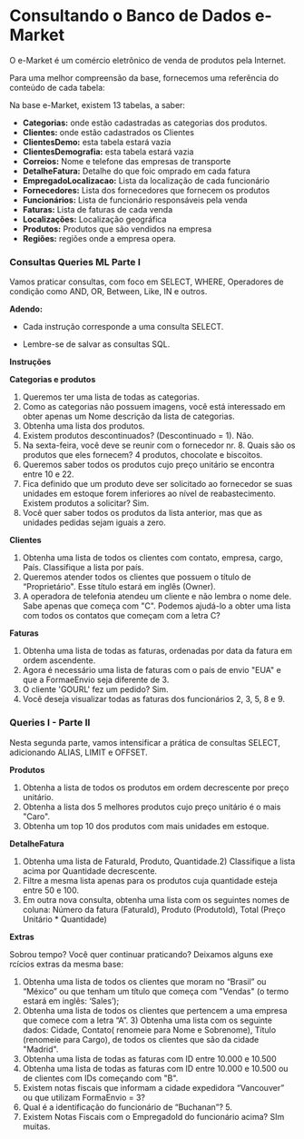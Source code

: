 # **Consultando o Banco de Dados e-Market**

O e-Market é um comércio eletrônico de venda de produtos pela Internet.

Para uma melhor compreensão da base, fornecemos uma referência do conteúdo
de cada tabela:

Na base e-Market, existem 13 tabelas, a saber:

- **Categorias:** onde estão cadastradas as categorias dos produtos.
- **Clientes:** onde estão cadastrados os Clientes
- **ClientesDemo:** esta tabela estará vazia
- **ClientesDemografia:** esta tabela estará vazia
- **Correios:** Nome e telefone das empresas de transporte
- **DetalheFatura:** Detalhe do que foic omprado em cada fatura
- **EmpregadoLocalizacao:** Lista da localização de cada funcionário
- **Fornecedores:** Lista dos fornecedores que fornecem os produtos
- **Funcionários:** Lista de funcionário responsáveis pela venda
- **Faturas:** Lista de faturas de cada venda
- **Localizações:** Localização geográfica
- **Produtos:** Produtos que são vendidos na empresa
- **Regiões:** regiões onde a empresa opera.

### **Consultas Queries ML Parte I**

Vamos praticar consultas, com foco em SELECT, WHERE, Operadores de condição
como AND, OR, Between, Like, IN e outros.

**Adendo:**

- Cada instrução corresponde a uma consulta SELECT.

- Lembre-se de salvar as consultas SQL.

**Instruções**

**Categorias e produtos**

1) Queremos ter uma lista de todas as categorias.
2) Como as categorias não possuem imagens, você está interessado em obter apenas um Nome descrição da lista de categorias.
3) Obtenha uma lista dos produtos.
4) Existem produtos descontinuados? (Descontinuado = 1). Não.
5) Na sexta-feira, você deve se reunir com o fornecedor nr. 8. Quais são os produtos que eles fornecem? 4 produtos, chocolate e biscoitos.
6) Queremos saber todos os produtos cujo preço unitário se encontra entre 10 e 22.
7) Fica definido que um produto deve ser solicitado ao fornecedor se suas
unidades em estoque forem inferiores ao nível de reabastecimento. Existem produtos a solicitar? Sim.
8) Você quer saber todos os produtos da lista anterior, mas que as unidades pedidas sejam iguais a zero.

**Clientes**

1) Obtenha uma lista de todos os clientes com contato, empresa, cargo, País.
Classifique a lista por país.
2) Queremos atender todos os clientes que possuem o título de “Proprietário".
Esse título estará em inglês (Owner).
3) A operadora de telefonia atendeu um cliente e não lembra o nome dele. Sabe apenas que começa com "C". Podemos ajudá-lo a obter uma lista com todos os contatos que começam com a letra C?

**Faturas**

1) Obtenha uma lista de todas as faturas, ordenadas por data da fatura em ordem
ascendente.
2) Agora é necessário uma lista de faturas com o país de envio "EUA" e
que a FormaeEnvio seja diferente de 3.
3) O cliente 'GOURL' fez um pedido? Sim.
4) Você deseja visualizar todas as faturas dos funcionários 2, 3, 5, 8 e 9.

### **Queries I - Parte II**

Nesta segunda parte, vamos intensificar a prática de consultas SELECT, adicionando ALIAS, LIMIT e OFFSET.

**Produtos**

1) Obtenha a lista de todos os produtos em ordem decrescente por preço unitário.
2) Obtenha a lista dos 5 melhores produtos cujo preço unitário é o mais "Caro".
3) Obtenha um top 10 dos produtos com mais unidades em estoque.

**DetalheFatura**

1) Obtenha uma lista de FaturaId, Produto, Quantidade.2) Classifique a lista acima por Quantidade decrescente.
3) Filtre a mesma lista apenas para os produtos cuja quantidade esteja entre 50 e 100.
4) Em outra nova consulta, obtenha uma lista com os seguintes nomes de coluna: Número da fatura (FaturaId), Produto (ProdutoId), Total (Preço Unitário * Quantidade)

**Extras**

Sobrou tempo? Você quer continuar praticando?
Deixamos alguns exe rcícios extras da mesma base:
1) Obtenha uma lista de todos os clientes que moram no “Brasil” ou “México” ou que tenham um título que começa com "Vendas" (o termo estará em inglês: ‘Sales’);
2) Obtenha uma lista de todos os clientes que pertencem a uma empresa que comece com a letra “A”. 3) Obtenha uma lista com os seguinte dados: Cidade, Contato( renomeie para Nome e Sobrenome), Título (renomeie para Cargo), de todos os clientes que são da cidade "Madrid".
4) Obtenha uma lista de todas as faturas com ID entre 10.000 e 10.500
5) Obtenha uma lista de todas as faturas com ID entre 10.000 e 10.500 ou de clientes com IDs começando com "B".
6) Existem notas fiscais que informam a cidade expedidora “Vancouver” ou que utilizam FormaEnvio = 3?
7) Qual é a identificação do funcionário de “Buchanan”? 5.
8) Existem Notas Fiscais com o EmpregadoId do funcionário acima? SIm muitas.